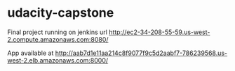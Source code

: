 # udacity-capstone
Final project running on jenkins url http://ec2-34-208-55-59.us-west-2.compute.amazonaws.com:8080/


App available at http://aab7d1e11aa214c8f9077f9c5d2aabf7-786239568.us-west-2.elb.amazonaws.com:8000/